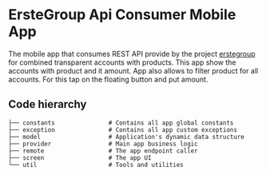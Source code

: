 # ErsteGroup Api Consumer Mobile App

The mobile app that consumes REST API provide by the project [erstegroup](https://github.com/demchiva/erstegroup/tree/master) 
for combined transparent accounts with products. This app show the accounts with product and it amount.
App also allows to filter product for all accounts. For this tap on the floating button and put amount.

## Code hierarchy

    ├── constants               # Contains all app global constants
    ├── exception               # Contains all app custom exceptions
    ├── model                   # Application's dynamic data structure
    ├── provider                # Main app business logic
    ├── remote                  # The app endpoint caller
    ├── screen                  # The app UI
    └── util                    # Tools and utilities


